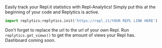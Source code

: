 Easily track your Repl.it statistics with Repl-Analytics! Simply put this at the beginning of your code and Replytics is active.
```py
import replytics;replytics.init('https://repl.it/YOUR REPL LINK HERE')
```
Don't forget to replace the url to the url of your own Repl.
Run `replytics.get_views()` to get the amount of views your Repl has. Dashboard coming soon.